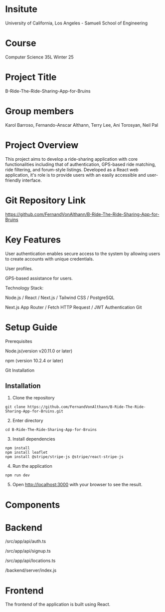 # Insitute

University of California, Los Angeles - Samueli School of Engineering

# Course

Computer Science 35L Winter 25

# Project Title

B-Ride-The-Ride-Sharing-App-for-Bruins

# Group members

Karol Barroso, Fernando-Anscar Althann, Terry Lee, Ani Torosyan,
Neil Pal

# Project Overview

This project aims to develop a ride-sharing application with core functionalities including that of authentication, GPS-based ride matching, ride filtering, and forum-style listings. Developed as a React web application, it's role is to provide users with an easily accessible and user-friendly interface.

# Git Repository Link

https://github.com/FernandVonAlthann/B-Ride-The-Ride-Sharing-App-for-Bruins

# Key Features

User authentication enables secure access to the system by allowing users to create accounts with unique credentials.

User profiles.

GPS-based assistance for users.

Technology Stack:

Node.js / React / Next.js / Tailwind CSS / PostgreSQL

Next.js App Router / Fetch HTTP Request / JWT Authentication
Git

# Setup Guide

Prerequisites

Node.js(version v20.11.0 or later)

npm (version 10.2.4 or later)

Git Installation

## Installation

1. Clone the repository
```
git clone https://github.com/FernandVonAlthann/B-Ride-The-Ride-Sharing-App-for-Bruins.git
```

2. Enter directory
```
cd B-Ride-The-Ride-Sharing-App-for-Bruins
```
3. Install dependencies
```
npm install
npm install leaflet
npm install @stripe/stripe-js @stripe/react-stripe-js

```

4. Run the application
```
npm run dev
```

5. Open [http://localhost:3000](http://localhost:3000) with your browser to see the result.


# Components

# Backend

/src/app/api/auth.ts

/src/app/api/signup.ts

/src/app/api/locations.ts

/backend/server/index.js

# Frontend

The frontend of the application is built using React.
